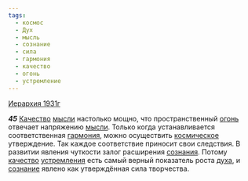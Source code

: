 ```yaml
---
tags:
  - космос
  - Дух
  - мысль
  - сознание
  - сила
  - гармония
  - качество
  - огонь
  - устремление
---
```


[Иерархия 1931г](https://127.0.0.1:4002/agni/1931)

___45___
[Качество](../../../tags/#[качество](../../../tags/#качество)) [мысли](../../../tags/#мысль) настолько мощно, что пространственный [огонь](../../../tags/#огонь) отвечает напряжению [мысли](../../../tags/#мысль). Только когда устанавливается соответственная [гармония](../../../tags/#гармония), можно осуществить [космическое](../../../tags/#космос) утверждение. Так каждое соответствие приносит свои следствия. В развитии явления чуткости залог расширения [сознания](../../../tags/#[сознание](../../../tags/#сознание)). Потому [качество](../../../tags/#качество) [устремления](../../../tags/#устремление) есть самый верный показатель роста [духа](../../../tags/#Дух), и [сознание](../../../tags/#сознание) явлено как утверждённая сила творчества.   

